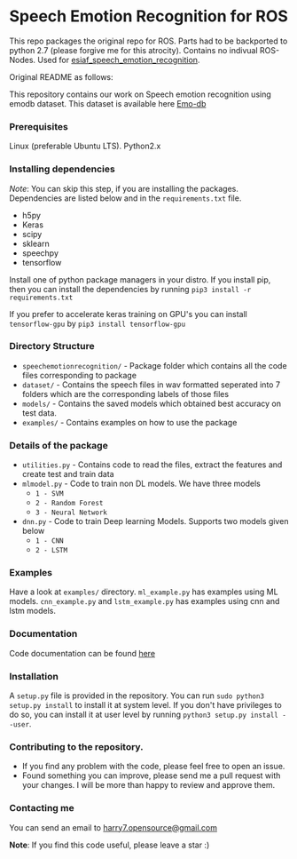 # Speech Emotion Recognition for ROS

This repo packages the original repo for ROS. Parts had to be backported to python 2.7 (please forgive me for this atrocity). Contains no indivual ROS-Nodes. Used for [esiaf_speech_emotion_recognition](https://github.com/Slothologist/esiaf_speech_emotion_recognition).

Original README as follows:

This repository contains our work on Speech emotion recognition using emodb dataset. This dataset is available here [Emo-db](http://www.emodb.bilderbar.info/download/)

### Prerequisites
Linux (preferable Ubuntu LTS). Python2.x 

### Installing dependencies
*Note*: You can skip this step, if you are installing the packages. 
Dependencies are listed below and in the `requirements.txt` file.

* h5py
* Keras
* scipy
* sklearn
* speechpy
* tensorflow

Install one of python package managers in your distro. If you install pip, then you can install the dependencies by running 
`pip3 install -r requirements.txt` 

If you prefer to accelerate keras training on GPU's you can install `tensorflow-gpu` by 
`pip3 install tensorflow-gpu`

### Directory Structure
- `speechemotionrecognition/` - Package folder which contains all the code files corresponding to package
- `dataset/` - Contains the speech files in wav formatted seperated into 7 folders which are the corresponding labels of those files
- `models/` - Contains the saved models which obtained best accuracy on test data.
- `examples/` - Contains examples on how to use the package

### Details of the package
- `utilities.py` - Contains code to read the files, extract the features and create test and train data
- `mlmodel.py` - Code to train non DL models. We have three models
	- `1 - SVM`
	- `2 - Random Forest`
	- `3 - Neural Network`
- `dnn.py` - Code to train Deep learning Models. Supports two models given below
    - `1 - CNN`
    - `2 - LSTM`

### Examples
Have a look at `examples/` directory. `ml_example.py` has examples using ML models.
`cnn_example.py`  and `lstm_example.py` has examples using cnn and lstm models. 

### Documentation
Code documentation can be found [here](https://harry-7.github.io/speech-emotion-recognition/html/main.html)

### Installation

A `setup.py` file is provided in the repository. You can run `sudo python3 setup.py install` to install it at system level.
If you don't have privileges to do so, you can install it at user level by running `python3 setup.py install --user`.  

### Contributing to the repository.
* If you find any problem with the code, please feel free to open an issue.
* Found something you can improve, please send me a pull request with your changes.
I will be more than happy to review and approve them.

### Contacting me
You can send an email to [harry7.opensource@gmail.com](mailto:harry7.opensource@gmail.com)

**Note**: If you find this code useful, please leave a star :)
